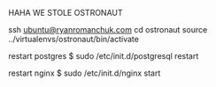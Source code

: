 HAHA WE STOLE OSTRONAUT


ssh ubuntu@ryanromanchuk.com
cd ostronaut
source ../virtualenvs/ostronaut/bin/activate

restart postgres
$ sudo /etc/init.d/postgresql restart

restart nginx
$ sudo /etc/init.d/nginx start
